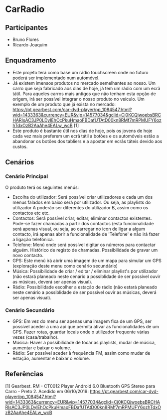 # CarRadio
## Participantes
* Bruno Flores
* Ricardo Joaquim
## Enquadramento
* Este projeto terá como base um rádio touchscreen onde no futuro poderá ser implementado num automóvel.
* Já existem imensos produtos no mercado semelhantes ao nosso. Um carro que seja fabricado aos dias de hoje, já tem um rádio com um ecrã tátil. Para aqueles carros mais antigos que não tenham esta opção de origem, irá ser possível integrar o nosso produto no veículo.
Um exemplo de um produto que já exista no mercado: https://pt.gearbest.com/car-dvd-player/pp_1084547.html?wid=1433363&currency=EUR&vip=14577034&gclid=Cj0KCQjwoebsBRCHARIsAC3JP0LDylEhOcPkuHmaoFBDafUTAtD00kn8RMf7mRPMUFY6ozhTdxOzB2AaAhe4EALw_wcB [1]
* Este produto é bastante útil nos dias de hoje, pois os jovens de hoje cada vez mais preferem um ecrã tátil a botões e os automóveis estão a abandonar os botões dos tabliers e a apostar em ecrãs táteis devido aos custos.
## Cenários
### Cenário Principal
O produto terá os seguintes menús:
* Escolha do utilizador: Será possível criar utilizadores e cada um dos menus falados em baixo será por utilizador. Ou seja, as playlists do utilizador A poderão ser diferentes do utilizador B, assim como os contactos etc etc.
* Contactos: Será possível criar, editar, eliminar contactos existentes. Pode-se fazer chamadas a partir dos contactos (esta funcionalidade será apenas visual, ou seja, ao carregar no icon de ligar a algum contacto, irá apenas abrir a funcionalidade de 'Telefone' e não irá fazer a ligação telefónica.
* Telefone: Menú onde será possível digitar os números para contactar alguém. Histórico de registo de chamadas. Possibilidade de gravar um novo contacto.
* GPS: Este menú irá abrir uma imagem de um mapa para simular um GPS (exploração deste menu como cenário secundário)
* Música: Possibilidade de criar / editar / eliminar playlist's por utilizador (não estará planeado neste cenário a possiblidade de ser possível ouvir as músicas, deverá ser apenas visual).
* Rádio: Possibilidade escolher a estação de rádio (não estará planeado neste cenário a possiblidade de ser possível ouvir as músicas, deverá ser apenas visual).
### Cenário Secundário
* GPS: Em vez do menu ser apenas uma imagem fixa de um GPS, ser possível aceder a uma api que permita ativar as funcionalidades de um GPS. Fazer rotas, guardar locais onde o utilizador frequente várias vezes (casa/trabalho).
* Música: Haver a possibilidade de tocar as playlists, mudar de música, aumentar e baixar o volume.
* Rádio: Ser possível aceder à frequência FM, assim como mudar de estação, aumentar e baixar o volume.

## Referências
[1] Gearbest. RM - CT0012 Player Android 6.0 Bluetooth GPS Stereo para Carro - Preto	2. Acedido em 06/10/2019: https://pt.gearbest.com/car-dvd-player/pp_1084547.html?wid=1433363&currency=EUR&vip=14577034&gclid=Cj0KCQjwoebsBRCHARIsAC3JP0LDylEhOcPkuHmaoFBDafUTAtD00kn8RMf7mRPMUFY6ozhTdxOzB2AaAhe4EALw_wcB 

